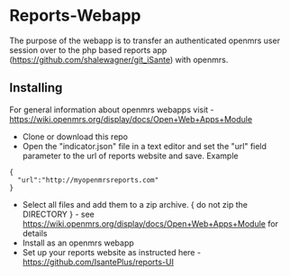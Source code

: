 # Reports-Webapp

The purpose of the webapp is to transfer an authenticated openmrs user session over to the php based reports app (https://github.com/shalewagner/git_iSante) with openmrs. 


## Installing
For general information about openmrs webapps visit - https://wiki.openmrs.org/display/docs/Open+Web+Apps+Module

* Clone or download this repo
* Open the "indicator.json" file in a text editor and set the "url" field parameter to the url of reports website and save. Example
```
{
  "url":"http://myopenmrsreports.com"
}
```
* Select all files and add them to a zip archive. { do not zip the DIRECTORY } - see https://wiki.openmrs.org/display/docs/Open+Web+Apps+Module for details
* Install as an openmrs webapp 
* Set up your reports website as instructed here - https://github.com/IsantePlus/reports-UI
